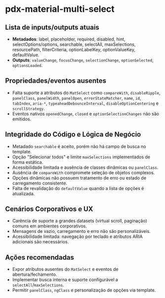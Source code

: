 # pdx-material-multi-select

## Lista de inputs/outputs atuais

- **Metadados**: label, placeholder, required, disabled, hint, selectOptions/options, searchable, selectAll, maxSelections, resourcePath, filterCriteria, optionLabelKey, optionValueKey, defaultValue.
- **Outputs**: `valueChange`, `focusChange`, `selectionChange`, `optionSelected`, `optionsLoaded`.

## Propriedades/eventos ausentes

- Falta suporte a atributos do `MatSelect` como `compareWith`, `disableRipple`, `panelClass`, `panelWidth`, `panelOpen`, `errorStateMatcher`, `name`, `id`, `tabIndex`, `aria-*`, `typeaheadDebounceInterval`, `disableOptionCentering` e `scrollStrategy`.
- Eventos nativos `openedChange`, `closed` e `optionSelectionChanges` não são emitidos.

## Integridade do Código e Lógica de Negócio

- Metadado `searchable` é aceito, porém não há campo de busca no template.
- Opção "Selecionar todos" e limite `maxSelections` implementados de forma estática.
- Acessibilidade limitada e ausência de classes dinâmicas ou `panelClass`.
- Ausência de `compareWith` compromete seleção de objetos complexos.
- Opções dinâmicas não possuem tratamento de erro ou estado de carregamento consistente.
- Falta de revalidação do `defaultValue` quando a lista de opções é atualizada.

## Cenários Corporativos e UX

- Carência de suporte a grandes datasets (virtual scroll, paginação) comuns em ambientes corporativos.
- Mensagens de vazio, carregamento e erro não são personalizáveis.
- Acessibilidade limitada: navegação por teclado e atributos ARIA adicionais são necessários.

## Ações recomendadas

- Expor atributos ausentes do `MatSelect` e eventos de abertura/fechamento.
- Implementar busca interna e suporte configurável a `selectAll`/`maxSelections`.
- Permitir `panelClass`, `ngClass` e personalização de opções via template.
